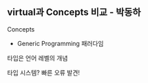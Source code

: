 virtual과 Concepts 비교 - 박동하
-----
Concepts
* Generic Programming 패러다임

타입은 언어 레벨의 개념

타입 시스템? 빠른 오류 발견!
